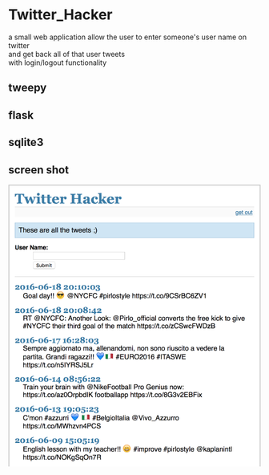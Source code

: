 # Twitter_Hacker

a small web application allow the user to enter someone's user name on twitter  
and get back all of that user tweets  
with login/logout functionality 

## tweepy

## flask 

## sqlite3

## screen shot

![Alt text](/screen_shots/screen_shot_1.png?raw=true "Screen Shot" )



